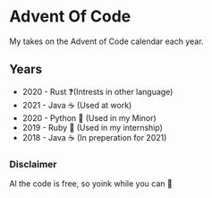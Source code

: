 # Advent Of Code

My takes on the Advent of Code calendar each year.

## Years

- 2020 - Rust ❓(Intrests in other language)
- 2021 - Java ☕ (Used at work)
- 2020 - Python 🐍 (Used in my Minor)
- 2019 - Ruby 💎 (Used in my internship)
- 2018 - Java ☕ (In preperation for 2021)

### Disclaimer

Al the code is free, so yoink while you can 🐷
